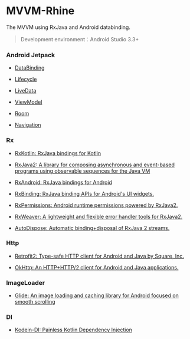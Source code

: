 # MVVM-Rhine

The MVVM using RxJava and Android databinding.

> Development environment：Android Studio 3.3+

### Android Jetpack

* [DataBinding](https://developer.android.com/topic/libraries/data-binding/)

* [Lifecycle](https://developer.android.com/topic/libraries/architecture/lifecycle)

* [LiveData](https://developer.android.com/topic/libraries/architecture/livedata)

* [ViewModel](https://developer.android.com/topic/libraries/architecture/viewmodel)

* [Room](https://developer.android.com/topic/libraries/architecture/room)

* [Navigation](https://developer.android.com/topic/libraries/architecture/navigation/)

### Rx

* [RxKotlin: RxJava bindings for Kotlin](https://github.com/ReactiveX/RxKotlin)

* [RxJava2: A library for composing asynchronous and event-based programs using observable sequences for the Java VM](https://github.com/ReactiveX/RxJava)

* [RxAndroid: RxJava bindings for Android](https://github.com/ReactiveX/RxAndroid)

* [RxBinding: RxJava binding APIs for Android's UI widgets.](https://github.com/JakeWharton/RxBinding)

* [RxPermissions: Android runtime permissions powered by RxJava2.](https://github.com/tbruyelle/RxPermissions)

* [RxWeaver: A lightweight and flexible error handler tools for RxJava2.](https://github.com/qingmei2/RxWeaver)

* [AutoDispose: Automatic binding+disposal of RxJava 2 streams.](https://github.com/uber/AutoDispose)

### Http

* [Retrofit2: Type-safe HTTP client for Android and Java by Square, Inc.](https://github.com/square/retrofit)

* [OkHttp: An HTTP+HTTP/2 client for Android and Java applications.](https://github.com/square/okhttp)

### ImageLoader

* [Glide: An image loading and caching library for Android focused on smooth scrolling](https://github.com/bumptech/glide)

### DI

* [Kodein-DI: Painless Kotlin Dependency Injection](https://github.com/Kodein-Framework/Kodein-DI)
